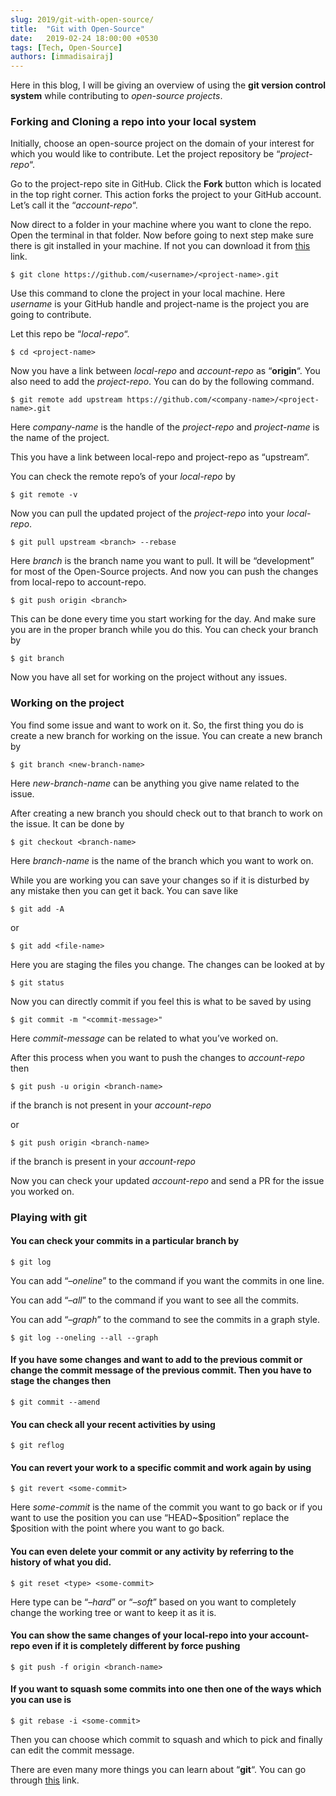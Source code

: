 ```yaml
---
slug: 2019/git-with-open-source/
title:  "Git with Open-Source"
date:   2019-02-24 18:00:00 +0530
tags: [Tech, Open-Source]
authors: [immadisairaj]
---
```


Here in this blog, I will be giving an overview of using the **git version control system** while contributing to *open-source projects*.

<!--truncate-->

### Forking and Cloning a repo into your local system

Initially, choose an open-source project on the domain of your interest for which you would like to contribute. Let the project repository be “*project-repo*“.

Go to the project-repo site in GitHub. Click the **Fork** button which is located in the top right corner. This action forks the project to your GitHub account. Let’s call it the “*account-repo*“.

Now direct to a folder in your machine where you want to clone the repo. Open the terminal in that folder. Now before going to next step make sure there is git installed in your machine. If not you can download it from [this][git-download] link.

`$ git clone https://github.com/<username>/<project-name>.git`

Use this command to clone the project in your local machine. Here *username* is your GitHub handle and project-name is the project you are going to contribute.

Let this repo be “*local-repo*“.

`$ cd <project-name>`

Now you have a link between *local-repo* and *account-repo* as “**origin**“. You also need to add the *project-repo*. You can do by the following command.

`$ git remote add upstream https://github.com/<company-name>/<project-name>.git`

Here *company-name* is the handle of the *project-repo* and *project-name* is the name of the project.

This you have a link between local-repo and project-repo as “upstream“.

You can check the remote repo’s of your *local-repo* by

`$ git remote -v`

Now you can pull the updated project of the *project-repo* into your *local-repo*.

`$ git pull upstream <branch> --rebase`

Here *branch* is the branch name you want to pull. It will be “development” for most of the Open-Source projects. And now you can push the changes from local-repo to account-repo.

`$ git push origin <branch>`

This can be done every time you start working for the day. And make sure you are in the proper branch while you do this. You can check your branch by

`$ git branch`

Now you have all set for working on the project without any issues.

### Working on the project

You find some issue and want to work on it. So, the first thing you do is create a new branch for working on the issue. You can create a new branch by

`$ git branch <new-branch-name>`

Here *new-branch-name* can be anything you give name related to the issue.

After creating a new branch you should check out to that branch to work on the issue. It can be done by

`$ git checkout <branch-name>`

Here *branch-name* is the name of the branch which you want to work on.

While you are working you can save your changes so if it is disturbed by any mistake then you can get it back. You can save like

`$ git add -A`

or

`$ git add <file-name>`

Here you are staging the files you change. The changes can be looked at by

`$ git status`

Now you can directly commit if you feel this is what to be saved by using

`$ git commit -m "<commit-message>"`

Here *commit-message* can be related to what you’ve worked on.

After this process when you want to push the changes to *account-repo* then

`$ git push -u origin <branch-name>`

if the branch is not present in your *account-repo*

or

`$ git push origin <branch-name>`

if the branch is present in your *account-repo*

Now you can check your updated *account-repo* and send a PR for the issue you worked on.

### Playing with git

#### You can check your commits in a particular branch by

`$ git log`

You can add “*–oneline*” to the command if you want the commits in one line.

You can add “*–all*” to the command if you want to see all the commits.

You can add “*–graph*” to the command to see the commits in a graph style.

`$ git log --oneling --all --graph`

 
#### If you have some changes and want to add to the previous commit or change the commit message of the previous commit. Then you have to stage the changes then

`$ git commit --amend`


#### You can check all your recent activities by using

`$ git reflog`


#### You can revert your work to a specific commit and work again by using

`$ git revert <some-commit>`

Here *some-commit* is the name of the commit you want to go back or if you want to use the position you can use “HEAD~$position” replace the $position  with the point where you want to go back.


#### You can even delete your commit or any activity by referring to the history of what you did.

`$ git reset <type> <some-commit>`

Here type can be “*–hard*” or “*–soft*” based on you want to completely change the working tree or want to keep it as it is.


#### You can show the same changes of your local-repo into your account-repo even if it is completely different by force pushing

`$ git push -f origin <branch-name>`


#### If you want to squash some commits into one then one of the ways which you can use is

`$ git rebase -i <some-commit>`

Then you can choose which commit to squash and which to pick and finally can edit the commit message.


There are even many more things you can learn about “**git**“. You can go through [this][git-link] link.

[git-download]: https://git-scm.com/downloads
[git-link]:     https://git-scm.com/docs/